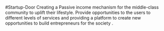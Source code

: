 #Startup-Door
Creating a Passive income mechanism for the middle-class community to uplift their lifestyle. 
Provide opportunities to the users to different levels of services and providing a platform to 
create new opportunities to build entrepreneurs for the society .
